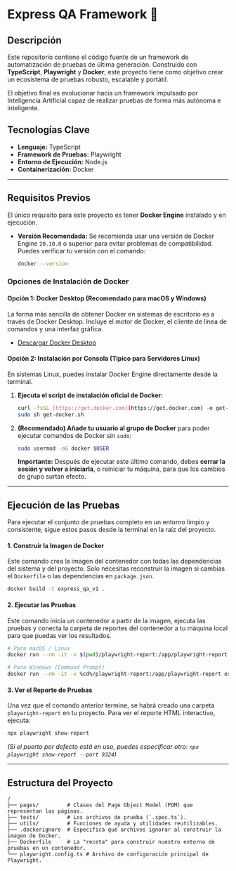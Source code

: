 # Express QA Framework 🚀

## Descripción

Este repositorio contiene el código fuente de un framework de automatización de pruebas de última generación. Construido con **TypeScript**, **Playwright** y **Docker**, este proyecto tiene como objetivo crear un ecosistema de pruebas robusto, escalable y portátil.

El objetivo final es evolucionar hacia un framework impulsado por Inteligencia Artificial capaz de realizar pruebas de forma más autónoma e inteligente.

## Tecnologías Clave

* **Lenguaje:** TypeScript
* **Framework de Pruebas:** Playwright
* **Entorno de Ejecución:** Node.js
* **Containerización:** Docker

---

## Requisitos Previos

El único requisito para este proyecto es tener **Docker Engine** instalado y en ejecución.

* **Versión Recomendada:** Se recomienda usar una versión de Docker Engine `20.10.0` o superior para evitar problemas de compatibilidad. Puedes verificar tu versión con el comando:
    ```bash
    docker --version
    ```

### Opciones de Instalación de Docker

#### Opción 1: Docker Desktop (Recomendado para macOS y Windows)

La forma más sencilla de obtener Docker en sistemas de escritorio es a través de Docker Desktop. Incluye el motor de Docker, el cliente de línea de comandos y una interfaz gráfica.

* [Descargar Docker Desktop](https://www.docker.com/products/docker-desktop/)

#### Opción 2: Instalación por Consola (Típico para Servidores Linux)

En sistemas Linux, puedes instalar Docker Engine directamente desde la terminal.

1.  **Ejecuta el script de instalación oficial de Docker:**
    ```bash
    curl -fsSL [https://get.docker.com](https://get.docker.com) -o get-docker.sh
    sudo sh get-docker.sh
    ```
2.  **(Recomendado) Añade tu usuario al grupo de Docker** para poder ejecutar comandos de Docker sin `sudo`:
    ```bash
    sudo usermod -aG docker $USER
    ```
    **Importante:** Después de ejecutar este último comando, debes **cerrar la sesión y volver a iniciarla**, o reiniciar tu máquina, para que los cambios de grupo surtan efecto.

---

## Ejecución de las Pruebas

Para ejecutar el conjunto de pruebas completo en un entorno limpio y consistente, sigue estos pasos desde la terminal en la raíz del proyecto.

#### 1. Construir la Imagen de Docker

Este comando crea la imagen del contenedor con todas las dependencias del sistema y del proyecto. Solo necesitas reconstruir la imagen si cambias el `Dockerfile` o las dependencias en `package.json`.

```bash
docker build -t express_qa_v1 .
```

#### 2. Ejecutar las Pruebas

Este comando inicia un contenedor a partir de la imagen, ejecuta las pruebas y conecta la carpeta de reportes del contenedor a tu máquina local para que puedas ver los resultados.

```bash
# Para macOS / Linux
docker run --rm -it -v $(pwd)/playwright-report:/app/playwright-report express_qa_v1

# Para Windows (Command Prompt)
docker run --rm -it -v %cd%/playwright-report:/app/playwright-report express_qa_v1
```

#### 3. Ver el Reporte de Pruebas

Una vez que el comando anterior termine, se habrá creado una carpeta `playwright-report` en tu proyecto. Para ver el reporte HTML interactivo, ejecuta:

```bash
npx playwright show-report
```
*(Si el puerto por defecto está en uso, puedes especificar otro: `npx playwright show-report --port 9324`)*

---
## Estructura del Proyecto

```
/
├── pages/         # Clases del Page Object Model (POM) que representan las páginas.
├── tests/         # Los archivos de prueba (`.spec.ts`).
├── utils/         # Funciones de ayuda y utilidades reutilizables.
├── .dockerignore  # Especifica qué archivos ignorar al construir la imagen de Docker.
├── Dockerfile     # La "receta" para construir nuestro entorno de pruebas en un contenedor.
└── playwright.config.ts # Archivo de configuración principal de Playwright.
```
